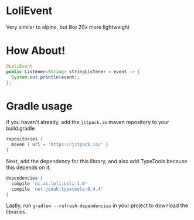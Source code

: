 # LoliEvent
Very similar to alpine, but like 20x more lightweight

# How About!
```java
@LoliEvent
public Listener<String> stringListener = event -> {
  System.out.println(event);
};
```

# Gradle usage
If you haven't already, add the `jitpack.io` maven repository to your build.gradle
```groovy
repositories {
  maven { url = 'https://jitpack.io/' }
}
```
Next, add the dependency for this library, and also add TypeTools because this depends on it.
```groovy
dependencies {
  compile 'ni.ai.loli:Loli:1.0'
  compile 'net.jodah:typetools:0.4.4'
}
```
Lastly, run `gradlew --refresh-dependencies` in your project to download the libraries.
